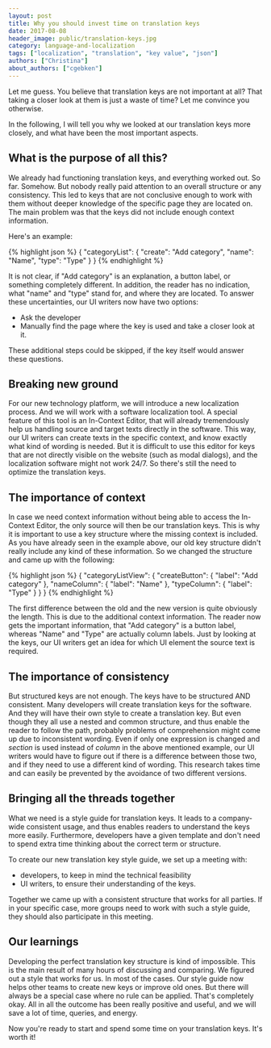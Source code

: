 ```yaml
---
layout: post
title: Why you should invest time on translation keys
date: 2017-08-08
header_image: public/translation-keys.jpg
category: language-and-localization
tags: ["localization", "translation", "key value", "json"]
authors: ["Christina"]
about_authors: ["cgebken"]
---
```

Let me guess.
You believe that translation keys are not important at all?
That taking a closer look at them is just a waste of time?
Let me convince you otherwise.

In the following, I will tell you why we looked at our translation keys more closely, and what have been the most important aspects.

## What is the purpose of all this?

We already had functioning translation keys, and everything worked out.
So far.
Somehow.
But nobody really paid attention to an overall structure or any consistency.
This led to keys that are not conclusive enough to work with them without deeper knowledge of the specific page they are located on.
The main problem was that the keys did not include enough context information.

Here's an example:

{% highlight json %}
{
"categoryList": {
  "create": "Add category",
  "name": "Name",
  "type": "Type"
    }
  }
{% endhighlight %}

It is not clear, if "Add category" is an explanation, a button label, or something completely different.
In addition, the reader has no indication, what "name" and "type" stand for, and where they are located.
To answer these uncertainties, our UI writers now have two options:

* Ask the developer
* Manually find the page where the key is used and take a closer look at it.

These additional steps could be skipped, if the key itself would answer these questions.

## Breaking new ground

For our new technology platform, we will introduce a new localization process.
And we will work with a software localization tool.
A special feature of this tool is an In-Context Editor, that will already tremendously help us handling source and target texts directly in the software.
This way, our UI writers can create texts in the specific context, and know exactly what kind of wording is needed.
But it is difficult to use this editor for keys that are not directly visible on the website (such as modal dialogs), and the localization software might not work 24/7.
So there's still the need to optimize the translation keys.

## The importance of context

In case we need context information without being able to access the In-Context Editor, the only source will then be our translation keys.
This is why it is important to use a key structure where the missing context is included.
As you have already seen in the example above, our old key structure didn't really include any kind of these information.
So we changed the structure and came up with the following:

{% highlight json %}
{
"categoryListView": {
  "createButton": {
  "label": "Add category"
  },
   "nameColumn": {
   "label": "Name"
  },
  "typeColumn": {
  "label": "Type"
    }
  }
}
{% endhighlight %}

The first difference between the old and the new version is quite obviously the length.
This is due to the additional context information.
The reader now gets the important information, that "Add category" is a button label, whereas "Name" and "Type" are actually column labels.
Just by looking at the keys, our UI writers get an idea for which UI element the source text is required.

## The importance of consistency

But structured keys are not enough.
The keys have to be structured AND consistent.
Many developers will create translation keys for the software.
And they will have their own style to create a translation key.
But even though they all use a nested and common structure, and thus enable the reader to follow the path, probably problems of comprehension might come up due to inconsistent wording.
Even if only one expression is changed and *section* is used instead of *column* in the above mentioned example, our UI writers would have to figure out if there is a difference between those two, and if they need to use a different kind of wording.
This research takes time and can easily be prevented by the avoidance of two different versions.

## Bringing all the threads together

What we need is a style guide for translation keys.
It leads to a company-wide consistent usage, and thus enables readers to understand the keys more easily.
Furthermore, developers have a given template and don't need to spend extra time thinking about the correct term or structure.

To create our new translation key style guide, we set up a meeting with:

* developers, to keep in mind the technical feasibility
* UI writers, to ensure their understanding of the keys.

Together we came up with a consistent structure that works for all parties.
If in your specific case, more groups need to work with such a style guide, they should also participate in this meeting.

## Our learnings

Developing the perfect translation key structure is kind of impossible.
This is the main result of many hours of discussing and comparing.
We figured out a style that works for us.
In most of the cases.
Our style guide now helps other teams to create new keys or improve old ones.
But there will always be a special case where no rule can be applied.
That's completely okay.
All in all the outcome has been really positive and useful, and we will save a lot of time, queries, and energy.

Now you're ready to start and spend some time on your translation keys.
It's worth it!
